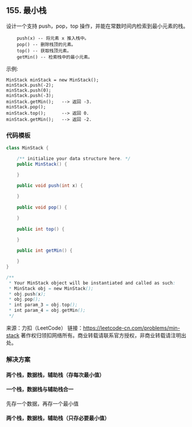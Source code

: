 ## 155. 最小栈

设计一个支持 push，pop，top 操作，并能在常数时间内检索到最小元素的栈。

```
    push(x) -- 将元素 x 推入栈中。
    pop() -- 删除栈顶的元素。
    top() -- 获取栈顶元素。
    getMin() -- 检索栈中的最小元素。
```

示例:

```
MinStack minStack = new MinStack();
minStack.push(-2);
minStack.push(0);
minStack.push(-3);
minStack.getMin();   --> 返回 -3.
minStack.pop();
minStack.top();      --> 返回 0.
minStack.getMin();   --> 返回 -2.
```

### 代码模板

``` java
class MinStack {

    /** initialize your data structure here. */
    public MinStack() {

    }
    
    public void push(int x) {

    }
    
    public void pop() {

    }
    
    public int top() {

    }
    
    public int getMin() {

    }
}

/**
 * Your MinStack object will be instantiated and called as such:
 * MinStack obj = new MinStack();
 * obj.push(x);
 * obj.pop();
 * int param_3 = obj.top();
 * int param_4 = obj.getMin();
 */
```
来源：力扣（LeetCode）
链接：https://leetcode-cn.com/problems/min-stack
著作权归领扣网络所有。商业转载请联系官方授权，非商业转载请注明出处。


### 解决方案

#### 两个栈，数据栈，辅助栈（存每次最小值）

#### 一个栈，数据栈与辅助栈合一

先存一个数据，再存一个最小值

#### 两个栈，数据栈，辅助栈（只存必要最小值）
